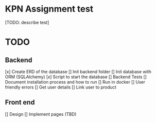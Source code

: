 # KPN Assignment test

[TODO: describe test]

# TODO

## Backend

[x] Create ERD of the database
[] Init backend folder
[] Init database with ORM (SQLAlchemy)
[x] Script to start the database
[] Backend Tests
[] Document installation process and how to run
[] Run in docker
[] User friendly errors
[] Get user details
[] Link user to product


## Front end
[] Design
[] Implement pages (TBD)